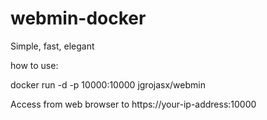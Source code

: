 # webmin-docker
Simple, fast, elegant

how to use:

docker run -d -p 10000:10000 jgrojasx/webmin

Access from web browser to https://your-ip-address:10000
